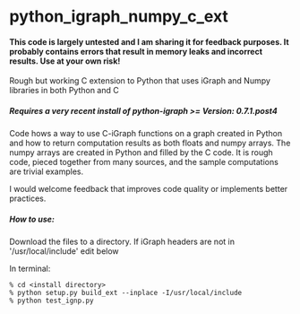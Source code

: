 # python_igraph_numpy_c_ext

#### This code is largely untested and I am sharing it for feedback purposes. It probably contains errors that result in memory leaks and incorrect results. Use at your own risk!

Rough but working C extension to Python that uses iGraph and Numpy libraries in both Python and C

##### Requires a very recent install of python-igraph >= Version: 0.7.1.post4

Code hows a way to use C-iGraph functions on a graph created in Python and 
how to return computation results as both floats and numpy arrays. 
The numpy arrays are created in Python and filled by the C code. 
It is rough code, pieced together from many sources, and the sample 
computations are trivial examples.

I would welcome feedback that improves code quality or implements better practices. 


##### How to use:
Download the files to a directory. If iGraph headers are not in '/usr/local/include' edit below

In terminal:

    % cd <install directory>
    % python setup.py build_ext --inplace -I/usr/local/include
    % python test_ignp.py 
